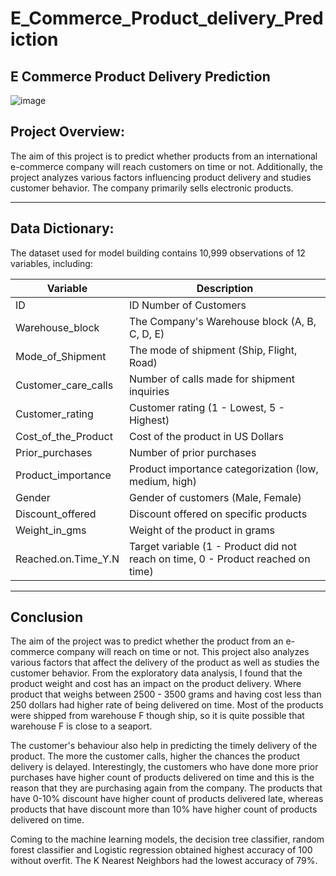 # E_Commerce_Product_delivery_Prediction
E Commerce Product Delivery Prediction
-----------------------------------------
![image](https://github.com/hemanthm01/E_Commerce_Product_delivery_Prediction/assets/120650945/7e9822f7-ff8e-48cc-9c9f-755dd879df09)

## Project Overview:
The aim of this project is to predict whether products from an international e-commerce company will reach customers on time or not. Additionally, the project analyzes various factors influencing product delivery and studies customer behavior. The company primarily sells electronic products.

---------------------------------------------------------------------------------------------
## Data Dictionary:
The dataset used for model building contains 10,999 observations of 12 variables, including:

| Variable             | Description                                             |
|----------------------|---------------------------------------------------------|
| ID                   | ID Number of Customers                                 |
| Warehouse_block      | The Company's Warehouse block (A, B, C, D, E)          |
| Mode_of_Shipment     | The mode of shipment (Ship, Flight, Road)              |
| Customer_care_calls  | Number of calls made for shipment inquiries            |
| Customer_rating      | Customer rating (1 - Lowest, 5 - Highest)              |
| Cost_of_the_Product  | Cost of the product in US Dollars                     |
| Prior_purchases      | Number of prior purchases                              |
| Product_importance   | Product importance categorization (low, medium, high)  |
| Gender               | Gender of customers (Male, Female)                    |
| Discount_offered     | Discount offered on specific products                  |
| Weight_in_gms        | Weight of the product in grams                         |
| Reached.on.Time_Y.N  | Target variable (1 - Product did not reach on time, 0 - Product reached on time) |

---------------------------------------------------------------------------------------------------------------
## Conclusion
The aim of the project was to predict whether the product from an e-commerce company will reach on time or not. This project also analyzes various factors that affect the delivery of the product as well as studies the customer behavior. From the exploratory data analysis, I found that the product weight and cost has an impact on the product delivery. Where product that weighs between 2500 - 3500 grams and having cost less than 250 dollars had higher rate of being delivered on time. Most of the products were shipped from warehouse F though ship, so it is quite possible that warehouse F is close to a seaport.

The customer's behaviour also help in predicting the timely delivery of the product. The more the customer calls, higher the chances the product delivery is delayed. Interestingly, the customers who have done more prior purchases have higher count of products delivered on time and this is the reason that they are purchasing again from the company. The products that have 0-10% discount have higher count of products delivered late, whereas products that have discount more than 10% have higher count of products delivered on time.

Coming to the machine learning models, the decision tree classifier, random forest classifier and Logistic regression obtained highest accuracy of 100 without overfit. The K Nearest Neighbors had the lowest accuracy of 79%.
